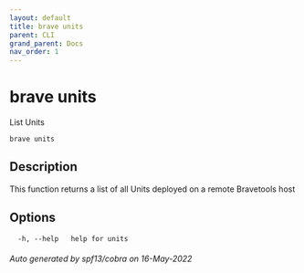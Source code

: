 ```yaml
---
layout: default
title: brave units
parent: CLI
grand_parent: Docs
nav_order: 1
---
```


# brave units

List Units

```
brave units
```

## Description

This function returns a list of all Units deployed on a remote Bravetools host

## Options

```
  -h, --help   help for units
```

###### Auto generated by spf13/cobra on 16-May-2022
